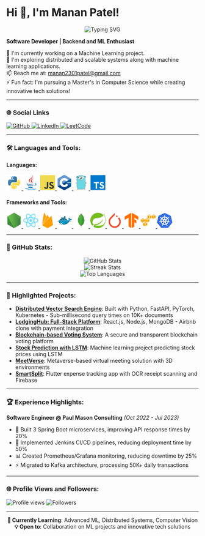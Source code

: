 # Hi 👋, I'm Manan Patel!

<div align="center">
  <img src="https://readme-typing-svg.herokuapp.com?font=Fira+Code&weight=500&size=25&pause=1000&color=00D9FF&center=true&vCenter=true&width=500&lines=Software+Developer;Backend+%26+ML+Enthusiast;Distributed+Systems+Engineer" alt="Typing SVG" />
</div>

**Software Developer | Backend and ML Enthusiast**

🔭 I'm currently working on a Machine Learning project.  
🌱 I'm exploring distributed and scalable systems along with machine learning applications.  
📫 Reach me at: [manan2301patel@gmail.com](mailto:manan2301patel@gmail.com)  
⚡ Fun fact: I'm pursuing a Master's in Computer Science while creating innovative tech solutions!  

---

### 🌐 Social Links
<p align="left">
  <a href="https://github.com/Manan23-dev" target="_blank">
    <img src="https://img.shields.io/badge/GitHub-100000?style=for-the-badge&logo=github&logoColor=white" alt="GitHub"/>
  </a>
  <a href="https://www.linkedin.com/in/mananpatel23/" target="_blank">
    <img src="https://img.shields.io/badge/LinkedIn-0077B5?style=for-the-badge&logo=linkedin&logoColor=white" alt="LinkedIn"/>
  </a>
  <a href="https://leetcode.com/u/manan_2301/" target="_blank">
    <img src="https://img.shields.io/badge/LeetCode-FFA116?style=for-the-badge&logo=leetcode&logoColor=black" alt="LeetCode"/>
  </a>
</p>

---

### 🛠️ Languages and Tools:

#### Languages:
<p align="left"> 
  <a href="https://www.python.org/" target="_blank" rel="noreferrer">
    <img src="https://raw.githubusercontent.com/devicons/devicon/master/icons/python/python-original.svg" alt="Python" width="40" height="40"/>
  </a>
  <a href="https://www.java.com/" target="_blank" rel="noreferrer">
    <img src="https://raw.githubusercontent.com/devicons/devicon/master/icons/java/java-original.svg" alt="Java" width="40" height="40"/>
  </a>
  <a href="https://developer.mozilla.org/en-US/docs/Web/JavaScript" target="_blank" rel="noreferrer">
    <img src="https://raw.githubusercontent.com/devicons/devicon/master/icons/javascript/javascript-original.svg" alt="JavaScript" width="40" height="40"/>
  </a>
  <a href="https://cplusplus.com/" target="_blank" rel="noreferrer">
    <img src="https://raw.githubusercontent.com/devicons/devicon/master/icons/cplusplus/cplusplus-original.svg" alt="C++" width="40" height="40"/>
  </a>
  <a href="https://golang.org/" target="_blank" rel="noreferrer">
    <img src="https://raw.githubusercontent.com/devicons/devicon/master/icons/go/go-original.svg" alt="Go" width="40" height="40"/>
  </a>
  <a href="https://www.typescriptlang.org/" target="_blank" rel="noreferrer">
    <img src="https://raw.githubusercontent.com/devicons/devicon/master/icons/typescript/typescript-original.svg" alt="TypeScript" width="40" height="40"/>
  </a>
</p>

#### Frameworks and Tools:
<p align="left"> 
  <a href="https://nodejs.org/" target="_blank" rel="noreferrer">
    <img src="https://raw.githubusercontent.com/devicons/devicon/master/icons/nodejs/nodejs-original.svg" alt="Node.js" width="40" height="40"/>
  </a>
  <a href="https://reactjs.org/" target="_blank" rel="noreferrer">
    <img src="https://raw.githubusercontent.com/devicons/devicon/master/icons/react/react-original.svg" alt="React" width="40" height="40"/>
  </a>
  <a href="https://firebase.google.com/" target="_blank" rel="noreferrer">
    <img src="https://raw.githubusercontent.com/devicons/devicon/master/icons/firebase/firebase-plain.svg" alt="Firebase" width="40" height="40"/>
  </a>
  <a href="https://www.docker.com/" target="_blank" rel="noreferrer">
    <img src="https://raw.githubusercontent.com/devicons/devicon/master/icons/docker/docker-original.svg" alt="Docker" width="40" height="40"/>
  </a>
  <a href="https://www.mongodb.com/" target="_blank" rel="noreferrer">
    <img src="https://raw.githubusercontent.com/devicons/devicon/master/icons/mongodb/mongodb-original.svg" alt="MongoDB" width="40" height="40"/>
  </a>
  <a href="https://spring.io/" target="_blank" rel="noreferrer">
    <img src="https://raw.githubusercontent.com/devicons/devicon/master/icons/spring/spring-original.svg" alt="Spring Boot" width="40" height="40"/>
  </a>
  <a href="https://pytorch.org/" target="_blank" rel="noreferrer">
    <img src="https://raw.githubusercontent.com/devicons/devicon/master/icons/pytorch/pytorch-original.svg" alt="PyTorch" width="40" height="40"/>
  </a>
  <a href="https://www.tensorflow.org/" target="_blank" rel="noreferrer">
    <img src="https://raw.githubusercontent.com/devicons/devicon/master/icons/tensorflow/tensorflow-original.svg" alt="TensorFlow" width="40" height="40"/>
  </a>
  <a href="https://aws.amazon.com/" target="_blank" rel="noreferrer">
    <img src="https://raw.githubusercontent.com/devicons/devicon/master/icons/amazonwebservices/amazonwebservices-original.svg" alt="AWS" width="40" height="40"/>
  </a>
  <a href="https://kubernetes.io/" target="_blank" rel="noreferrer">
    <img src="https://raw.githubusercontent.com/devicons/devicon/master/icons/kubernetes/kubernetes-plain.svg" alt="Kubernetes" width="40" height="40"/>
  </a>
</p>

---

### 🚀 GitHub Stats:

<div align="center">
  <img src="https://github-readme-stats.vercel.app/api?username=Manan23-dev&show_icons=true&theme=tokyonight&hide_border=true&count_private=true" alt="GitHub Stats" />
</div>

<div align="center">
  <img src="https://github-readme-streak-stats.herokuapp.com/?user=Manan23-dev&theme=tokyonight&hide_border=true" alt="Streak Stats" />
</div>

<div align="center">
  <img src="https://github-readme-stats.vercel.app/api/top-langs/?username=Manan23-dev&layout=compact&theme=tokyonight&hide_border=true" alt="Top Languages" />
</div>

---

### 🌟 Highlighted Projects:

- **[Distributed Vector Search Engine](https://github.com/Manan23-dev)**: Built with Python, FastAPI, PyTorch, Kubernetes - Sub-millisecond query times on 10K+ documents
- **[LodgingHub: Full-Stack Platform](https://github.com/Manan23-dev)**: React.js, Node.js, MongoDB - Airbnb clone with payment integration
- **[Blockchain-based Voting System](https://github.com/Manan23-dev/Blockchain-base-dvotings)**: A secure and transparent blockchain voting platform
- **[Stock Prediction with LSTM](https://github.com/Manan23-dev/stock-prediction)**: Machine learning project predicting stock prices using LSTM
- **[MeetVerse](https://github.com/Manan23-dev/MeetVerse)**: Metaverse-based virtual meeting solution with 3D environments
- **[SmartSplit](https://github.com/Manan23-dev)**: Flutter expense tracking app with OCR receipt scanning and Firebase

---

### 🏆 Experience Highlights:

**Software Engineer @ Paul Mason Consulting** *(Oct 2022 - Jul 2023)*
- 🚀 Built 3 Spring Boot microservices, improving API response times by 20%
- 🔄 Implemented Jenkins CI/CD pipelines, reducing deployment time by 50%
- 📊 Created Prometheus/Grafana monitoring, reducing downtime by 25%
- ⚡ Migrated to Kafka architecture, processing 50K+ daily transactions

---

### 🌐 Profile Views and Followers:
<p align="left">
  <img src="https://komarev.com/ghpvc/?username=Manan23-dev&label=Profile%20views&color=0e75b6&style=flat" alt="Profile views" />
  <img src="https://img.shields.io/github/followers/Manan23-dev?logo=github&style=for-the-badge&color=0891b2&labelColor=1c1917" alt="Followers" />
</p>

---

<div align="center">
  
**🎯 Currently Learning**: Advanced ML, Distributed Systems, Computer Vision  
**💡 Open to**: Collaboration on ML projects and innovative tech solutions

</div>
